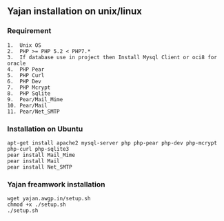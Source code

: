 ## Yajan installation on unix/linux
### Requirement
    1.	Unix OS
    2.	PHP >= PHP 5.2 < PHP7.*
    3.	If database use in project then Install Mysql Client or oci8 for oracle
    4.	PHP Pear
    5.	PHP Curl
    6.	PHP Dev
    7.	PHP Mcrypt
    8.	PHP Sqlite
    9.	Pear/Mail_Mime
    10.	Pear/Mail
    11.	Pear/Net_SMTP

### Installation on Ubuntu
    apt-get install apache2 mysql-server php php-pear php-dev php-mcrypt php-curl php-sqlite3
    pear install Mail_Mime
    pear install Mail
    pear install Net_SMTP

### Yajan freamwork installation
    wget yajan.awgp.in/setup.sh
    chmod +x ./setup.sh
    ./setup.sh
